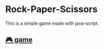 # Rock-Paper-Scissors
This is a simple game made with java-script. 

## [🎮 game](game-giton.surge.sh)
